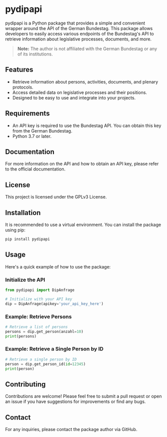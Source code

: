 # pydipapi

pydipapi is a Python package that provides a simple and convenient wrapper around the API of the German Bundestag. This package allows developers to easily access various endpoints of the Bundestag's API to retrieve information about legislative processes, documents, and more.

> **Note:** The author is not affiliated with the German Bundestag or any of its institutions.

## Features

- Retrieve information about persons, activities, documents, and plenary protocols.
- Access detailed data on legislative processes and their positions.
- Designed to be easy to use and integrate into your projects.

## Requirements

- An API key is required to use the Bundestag API. You can obtain this key from the German Bundestag.
- Python 3.7 or later.

## Documentation

For more information on the API and how to obtain an API key, please refer to the official documentation.

## License

This project is licensed under the GPLv3 License.

## Installation

It is recommended to use a virtual environment. You can install the package using pip:

```sh
pip install pydipapi
```
## Usage

Here's a quick example of how to use the package:
### Initialize the API

```python
from pydipapi import DipAnfrage

# Initialize with your API key
dip = DipAnfrage(apikey='your_api_key_here')
```
### Example: Retrieve Persons
    
```python
# Retrieve a list of persons
persons = dip.get_person(anzahl=10)
print(persons)
```

### Example:  Retrieve a Single Person by ID

```python
# Retrieve a single person by ID
person = dip.get_person_id(id=12345)
print(person)
```

## Contributing
Contributions are welcome! Please feel free to submit a pull request or open an issue if you have suggestions for improvements or find any bugs.  

## Contact
For any inquiries, please contact the package author via GitHub.